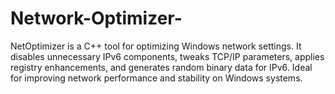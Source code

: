 # Network-Optimizer-
NetOptimizer is a C++ tool for optimizing Windows network settings. It disables unnecessary IPv6 components, tweaks TCP/IP parameters, applies registry enhancements, and generates random binary data for IPv6. Ideal for improving network performance and stability on Windows systems.
